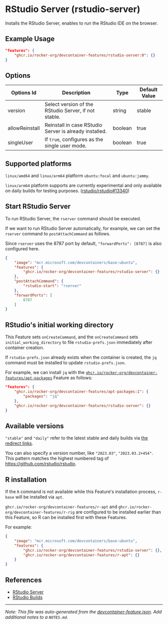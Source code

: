 
# RStudio Server (rstudio-server)

Installs the RStudio Server, enables to run the RStudio IDE on the browser.

## Example Usage

```json
"features": {
    "ghcr.io/rocker-org/devcontainer-features/rstudio-server:0": {}
}
```

## Options

| Options Id | Description | Type | Default Value |
|-----|-----|-----|-----|
| version | Select version of the RStudio Server, if not stable. | string | stable |
| allowReinstall | Reinstall in case RStudio Server is already installed. | boolean | true |
| singleUser | If `true`, configures as the single user mode. | boolean | true |

<!-- markdownlint-disable MD041 -->

## Supported platforms

`linux/amd64` and `linux/arm64` platform `ubuntu:focal` and `ubuntu:jammy`.

`linux/arm64` platform supports are currently experimental and only available on daily builds for testing purposes.
([rstudio/rstudio#13340](https://github.com/rstudio/rstudio/issues/13340))

## Start RStudio Server

To run RStudio Server, the `rserver` command should be executed.

If we want to run RStudio Server automatically, for example,
we can set the `rserver` command to `postAttachCommand` as follows.

Since `rserver` uses the 8787 port by default, `"forwardPorts": [8787]` is also configured here.

```json
{
    "image": "mcr.microsoft.com/devcontainers/base:ubuntu",
    "features": {
        "ghcr.io/rocker-org/devcontainer-features/rstudio-server": {}
    },
    "postAttachCommand": {
        "rstudio-start": "rserver"
    },
    "forwardPorts": [
        8787
    ]
}
```

## RStudio's initial working directory

This Feature sets `onCreateCommand`, and the `onCreateCommand` sets `initial_working_directory`
to file `rstudio-prefs.json` immediately after container creation.

If `rstudio-prefs.json` already exists when the container is created,
the `jq` command must be installed to update `rstudio-prefs.json`.

For example, we can install `jq` with the
[`ghcr.io/rocker-org/devcontainer-features/apt-packages`](https://github.com/rocker-org/devcontainer-features/tree/main/src/apt-packages)
Feature as follows:

```json
"features": {
    "ghcr.io/rocker-org/devcontainer-features/apt-packages:1": {
        "packages": "jq"
    },
    "ghcr.io/rocker-org/devcontainer-features/rstudio-server": {}
}
```

## Available versions

`"stable"` and `"daily"` refer to the latest stable and daily builds
via [the redirect links](https://dailies.rstudio.com/links/).

You can also specify a version number, like `"2023.03"`, `"2023.03.2+454"`.
This pattern matches the highest numbered tag of <https://github.com/rstudio/rstudio>.

## R installation

If the `R` command is not available while this Feature's installation process,
`r-base` will be installed via `apt`.

`ghcr.io/rocker-org/devcontainer-features/r-apt` and `ghcr.io/rocker-org/devcontainer-features/r-rig` are
configured to be installed earlier than this Feature, so R can be installed first with these Features.

For example:

```json
{
    "image": "mcr.microsoft.com/devcontainers/base:ubuntu",
    "features": {
        "ghcr.io/rocker-org/devcontainer-features/rstudio-server": {},
        "ghcr.io/rocker-org/devcontainer-features/r-apt": {}
    }
}
```

## References

- [RStudio Server](https://posit.co/products/open-source/rstudio-server/)
- [RStudio Builds](https://dailies.rstudio.com/)


---

_Note: This file was auto-generated from the [devcontainer-feature.json](https://github.com/rocker-org/devcontainer-features/blob/main/src/rstudio-server/devcontainer-feature.json).  Add additional notes to a `NOTES.md`._

